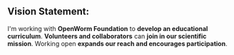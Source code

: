 ## Vision Statement:  

I'm working with **OpenWorm Foundation** to **develop an educational curriculum**. **Volunteers and collaborators** can **join in our scientific mission**. Working open **expands our reach and encourages participation**.  
